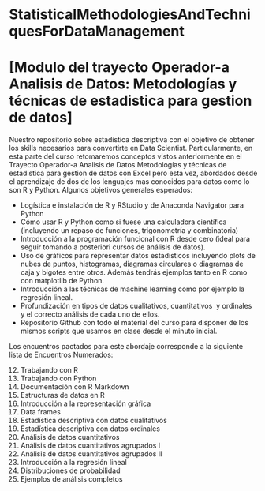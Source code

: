 # StatisticalMethodologiesAndTechniquesForDataManagement
# [Modulo del trayecto Operador-a Analisis de Datos: Metodologías y técnicas de estadistica para gestion de datos]

Nuestro repositorio sobre estadística descriptiva con el objetivo de obtener los skills necesarios para convertirte en Data Scientist. Particularmente, en esta parte del curso retomaremos conceptos vistos anteriormente en el Trayecto Operador-a Analisis de Datos Metodologías y técnicas de estadistica para gestion de datos con Excel pero esta vez, abordados desde el aprendizaje de dos de los lenguajes mas conocidos para datos como lo son R y Python.
Algunos objetivos generales esperados:

- Logística e instalación de R y RStudio y de Anaconda Navigator para Python
- Cómo usar R y Python como si fuese una calculadora científica (incluyendo un repaso de funciones, trigonometría y combinatoria)
- Introducción a la programación funcional con R desde cero (ideal para seguir tomando a posteriori cursos de análisis de datos).
- Uso de gráficos para representar datos estadísticos incluyendo plots de nubes de puntos, histogramas, diagramas circulares o diagramas de caja y bigotes entre otros. Además tendrás ejemplos tanto en R como con matplotlib de Python.
- Introducción a las técnicas de machine learning como por ejemplo la regresión lineal.
- Profundización en tipos de datos cualitativos, cuantitativos  y ordinales y el correcto análisis de cada uno de ellos.
- Repositorio Github con todo el material del curso para disponer de los mismos scripts que usamos en clase desde el minuto inicial.

Los encuentros pactados para este abordaje corresponde a la siguiente lista de Encuentros Numerados:

12. Trabajando con R
13. Trabajando con Python
14. Documentación con R Markdown
15. Estructuras de datos en R
16. Introducción a la representación gráfica
17. Data frames
18. Estadística descriptiva con datos cualitativos
19. Estadística descriptiva con datos ordinales
20. Análisis de datos cuantitativos
21. Análisis de datos cuantitativos agrupados I
22. Análisis de datos cuantitativos agrupados II
23. Introducción a la regresión lineal
24. Distribuciones de probabilidad
25. Ejemplos de análisis completos
